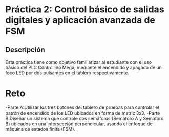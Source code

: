 # Práctica 2: Control básico de salidas digitales y aplicación avanzada de FSM

## Descripción
Esta práctica tiene como objetivo familiarizar al estudiante con el uso básico del PLC Controllino Mega, mediante el encendido y apagado de un foco LED por dos pulsantes en el tablero respectivamente.

# Reto

-Parte A:Utilizar los tres botones del tablero de pruebas para controlar el patrón de encendido de los LED ubicados en forma de matriz 3x3.
-Parte B:Diseñar un sistema que controle dos semáforos (Semáforo A y Semáforo B) ubicados en una intersección perpendicular, usando el enfoque de máquina de estados finita (FSM). 
